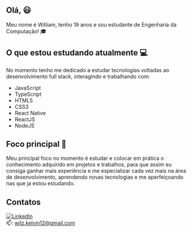##  Olá, :smiley:
Meu nome é William, tenho 19 anos e sou estudante de Engenharia da Computação! :mortar_board: 

## O que estou estudando atualmente :computer: 
No momento tenho me dedicado a estudar tecnologias voltadas ao desenvolvimento full stack, interagindo e trabalhando com:   
- JavaScript 
- TypeScript
- HTML5 
- CSS3 
- React Native
- ReactJS 
- NodeJS 

## Foco principal :rocket: 
Meu principal foco no momento é estudar e colocar em prática o conhecimento adquirido em projetos e trabalhos, para que assim eu consiga ganhar mais experiência e me especializar cada vez mais na área de desenvolvimento, aprendendo novas tecnologias e me aperfeiçoando nas que ja estou estudando. 
## Contatos 
[![LinkedIn](https://img.shields.io/badge/linkedin-%230077B5.svg?style=for-the-badge&logo=linkedin&logoColor=white)][1]                              
:mailbox:: wilz.kelvin12@gmail.com 



[1]: https://www.linkedin.com/in/williamkelvinsilva/
